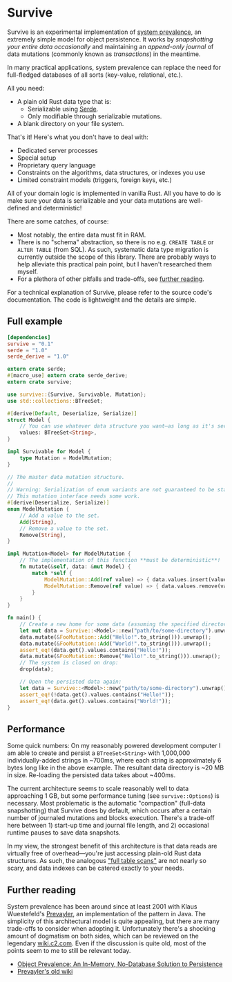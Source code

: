 # Survive

Survive is an experimental implementation of [system
prevalence](https://en.wikipedia.org/wiki/System_prevalence), an extremely
simple model for object persistence. It works by *snapshotting your entire data
occasionally* and maintaining an *append-only journal* of data mutations
(commonly known as *transactions*) in the meantime.

In many practical applications, system prevalence can replace the need for
full-fledged databases of all sorts (key-value, relational, etc.).

All you need:

* A plain old Rust data type that is:
  * Serializable using [Serde](http://serde.rs/).
  * Only modifiable through serializable mutations.
* A blank directory on your file system.

That's it! Here's what you don't have to deal with:

* Dedicated server processes
* Special setup
* Proprietary query language
* Constraints on the algorithms, data structures, or indexes you use
* Limited constraint models (triggers, foreign keys, etc.)

All of your domain logic is implemented in vanilla Rust. All you have to do is
make sure your data is serializable and your data mutations are well-defined and
deterministic!

There are some catches, of course:

* Most notably, the entire data must fit in RAM.
* There is no "schema" abstraction, so there is no e.g. `CREATE TABLE` or `ALTER
  TABLE` (from SQL). As such, systematic data type migration is currently
  outside the scope of this library. There are probably ways to help alleviate
  this practical pain point, but I haven't researched them myself.
* For a plethora of other pitfalls and trade-offs, see [further
  reading](#further-reading).

For a technical explanation of Survive, please refer to the source code's
documentation. The code is lightweight and the details are simple.

## Full example

```toml
[dependencies]
survive = "0.1"
serde = "1.0"
serde_derive = "1.0"
```

```rust
extern crate serde;
#[macro_use] extern crate serde_derive;
extern crate survive;

use survive::{Survive, Survivable, Mutation};
use std::collections::BTreeSet;

#[derive(Default, Deserialize, Serialize)]
struct Model {
    // You can use whatever data structure you want—as long as it's serializable!
    values: BTreeSet<String>,
}

impl Survivable for Model {
    type Mutation = ModelMutation;
}

// The master data mutation structure.
//
// Warning: Serialization of enum variants are not guaranteed to be stable...
// This mutation interface needs some work.
#[derive(Deserialize, Serialize)]
enum ModelMutation {
    // Add a value to the set.
    Add(String),
    // Remove a value to the set.
    Remove(String),
}

impl Mutation<Model> for ModelMutation {
    // The implementation of this function **must be deterministic**!
    fn mutate(&self, data: &mut Model) {
        match *self {
            ModelMutation::Add(ref value) => { data.values.insert(value.clone()); },
            ModelMutation::Remove(ref value) => { data.values.remove(value); },
        }
    }
}

fn main() {
    // Create a new home for some data (assuming the specified directory does not yet exist):
    let mut data = Survive::<Model>::new("path/to/some-directory").unwrap();
    data.mutate(&FooMutation::Add("Hello!".to_string())).unwrap();
    data.mutate(&FooMutation::Add("World!".to_string())).unwrap();
    assert_eq!(data.get().values.contains("Hello!"));
    data.mutate(&FooMutation::Remove("Hello!".to_string())).unwrap();
    // The system is closed on drop:
    drop(data);

    // Open the persisted data again:
    let data = Survive::<Model>::new("path/to/some-directory").unwrap();
    assert_eq!(!data.get().values.contains("Hello!"));
    assert_eq!(data.get().values.contains("World!"));
}
```

## Performance

Some quick numbers: On my reasonably powered development computer I am able to
create and persist a `BTreeSet<String>` with 1,000,000 individually-added
strings in ~700ms, where each string is approximately 6 bytes long like in the
above example. The resultant data directory is ~20 MB in size. Re-loading the
persisted data takes about ~400ms.

The current architecture seems to scale reasonably well to data approaching 1
GB, but some performance tuning (see `survive::Options`) is necessary. Most
problematic is the automatic "compaction" (full-data snapshotting) that Survive
does by default, which occurs after a certain number of journaled mutations and
blocks execution. There's a trade-off here between 1) start-up time and journal
file length, and 2) occasional runtime pauses to save data snapshots.

In my view, the strongest benefit of this architecture is that data reads are
virtually free of overhead—you're just accessing plain-old Rust data structures.
As such, the analogous ["full table
scans"](https://en.wikipedia.org/wiki/Full_table_scan) are not nearly so scary,
and data indexes can be catered exactly to your needs.

## Further reading

System prevalence has been around since at least 2001 with Klaus Wuestefeld's
[Prevayler](http://prevayler.org/), an implementation of the pattern in Java.
The simplicity of this architectural model is quite appealing, but there are
many trade-offs to consider when adopting it. Unfortunately there's a shocking
amount of dogmatism on both sides, which can be reviewed on the legendary
[wiki.c2.com](http://wiki.c2.com/?PrevalenceLayer). Even if the discussion is
quite old, most of the points seem to me to still be relevant today.

* [Object Prevalence: An In-Memory, No-Database Solution to
  Persistence](https://medium.com/@paul_83250/object-prevalence-an-in-memory-no-database-solution-to-persistence-a1ebcd1493b0)
* [Prevayler's old wiki](http://prevayler.org/old_wiki/Welcome.html)
